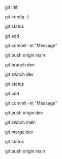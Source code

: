 git init 
 
git config -l
 
git status
 
git add .
 
git commit -m "Message"
 
git push origin main
 
git branch dev
 
git switch dev
 
git status
 
git add
 
git commit -m "Message"
 
git push origin dev
 
git  switch main

git merge dev
 
git status
 
git push origin main
 